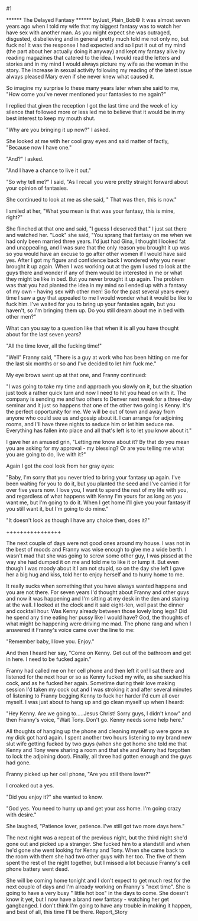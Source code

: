 #1 

 

 ****** The Delayed Fantasy ****** byJust_Plain_Bob© It was almost seven years ago when I told my wife that my biggest fantasy was to watch her have sex with another man. As you might expect she was outraged, disgusted, disbelieving and in general pretty much told me not only no, but fuck no! It was the response I had expected and so I put it out of my mind (the part about her actually doing it anyway) and kept my fantasy alive by reading magazines that catered to the idea. I would read the letters and stories and in my mind I would always picture my wife as the woman in the story. The increase in sexual activity following my reading of the latest issue always pleased Mary even if she never knew what caused it. 

 So imagine my surprise lo these many years later when she said to me, "How come you've never mentioned your fantasies to me again?" 

 I replied that given the reception I got the last time and the week of icy silence that followed more or less led me to believe that it would be in my best interest to keep my mouth shut. 

 "Why are you bringing it up now?" I asked. 

 She looked at me with her cool gray eyes and said matter of factly, "Because now I have one." 

 "And?" I asked. 

 "And I have a chance to live it out." 

 "So why tell me?" I said, "As I recall you were pretty straight forward about your opinion of fantasies. 

 She continued to look at me as she said, " That was then, this is now." 

 I smiled at her, "What you mean is that was your fantasy, this is mine, right?" 

 She flinched at that one and said, "I guess I deserved that." I just sat there and watched her. "Look" she said, "You sprang that fantasy on me when we had only been married three years. I'd just had Gina, I thought I looked fat and unappealing, and I was sure that the only reason you brought it up was so you would have an excuse to go after other women if I would have said yes. After I got my figure and confidence back I wondered why you never brought it up again. When I was working out at the gym I used to look at the guys there and wonder if any of them would be interested in me or what they might be like in bed. But you never brought it up again. The problem was that you had planted the idea in my mind so I ended up with a fantasy of my own - having sex with other men! So for the past several years every time I saw a guy that appealed to me I would wonder what it would be like to fuck him. I've waited for you to bring up your fantasies again, but you haven't, so I'm bringing them up. Do you still dream about me in bed with other men?" 

 What can you say to a question like that when it is all you have thought about for the last seven years? 

 "All the time lover, all the fucking time!" 

 "Well" Franny said, "There is a guy at work who has been hitting on me for the last six months or so and I've decided to let him fuck me." 

 My eye brows went up at that one, and Franny continued: 

 "I was going to take my time and approach you slowly on it, but the situation just took a rather quick turn and now I need to hit you head on with it. The company is sending me and two others to Denver next week for a three-day seminar and it just so happens that one of the other two going is Kenny. It's the perfect opportunity for me. We will be out of town and away from anyone who could see us and gossip about it. I can arrange for adjoining rooms, and I'll have three nights to seduce him or let him seduce me. Everything has fallen into place and all that's left is to let you know about it." 

 I gave her an amused grin, "Letting me know about it? By that do you mean you are asking for my approval - my blessing? Or are you telling me what you are going to do, live with it?" 

 Again I got the cool look from her gray eyes: 

 "Baby, I'm sorry that you never tried to bring your fantasy up again. I've been waiting for you to do it, but you planted the seed and I've carried it for over five years now. I love you, I want to spend the rest of my life with you, and regardless of what happens with Kenny I'm yours for as long as you want me, but I'm going to do it. When I get home I'll give you your fantasy if you still want it, but I'm going to do mine." 

 "It doesn't look as though I have any choice then, does it?" 

 ++++++++++++++++ 

 The next couple of days were not good ones around my house. I was not in the best of moods and Franny was wise enough to give me a wide berth. I wasn't mad that she was going to screw some other guy, I was pissed at the way she had dumped it on me and told me to like it or lump it. But even though I was moody about it I am not stupid, so on the day she left I gave her a big hug and kiss, told her to enjoy herself and to hurry home to me. 

 It really sucks when something that you have always wanted happens and you are not there. For seven years I'd thought about Franny and other guys and now it was happening and I'm sitting at my desk in the den and staring at the wall. I looked at the clock and it said eight-ten, well past the dinner and cocktail hour. Was Kenny already between those lovely long legs? Did he spend any time eating her pussy like I would have? God, the thoughts of what might be happening were driving me mad. The phone rang and when I answered it Franny's voice came over the line to me: 

 "Remember baby, I love you. Enjoy." 

 And then I heard her say, "Come on Kenny. Get out of the bathroom and get in here. I need to be fucked again." 

 Franny had called me on her cell phone and then left it on! I sat there and listened for the next hour or so as Kenny fucked my wife, as she sucked his cock, and as he fucked her again. Sometime during their love making session I'd taken my cock out and I was stroking it and after several minutes of listening to Franny begging Kenny to fuck her harder I'd cum all over myself. I was just about to hang up and go clean myself up when I heard: 

 "Hey Kenny. Are we going to.....Jesus Christ! Sorry guys, I didn't know" and then Franny's voice, "Wait Tony. Don't go. Kenny needs some help here." 

 All thoughts of hanging up the phone and cleaning myself up were gone as my dick got hard again. I spent another two hours listening to my brand new slut wife getting fucked by two guys (when she got home she told me that Kenny and Tony were sharing a room and that she and Kenny had forgotten to lock the adjoining door). Finally, all three had gotten enough and the guys had gone. 

 Franny picked up her cell phone, "Are you still there lover?" 

 I croaked out a yes. 

 "Did you enjoy it?" she wanted to know. 

 "God yes. You need to hurry up and get your ass home. I'm going crazy with desire." 

 She laughed, "Patience lover, patience. I've still got two more days here." 

 The next night was a repeat of the previous night, but the third night she'd gone out and picked up a stranger. She fucked him to a standstill and when he'd gone she went looking for Kenny and Tony. When she came back to the room with them she had two other guys with her too. The five of them spent the rest of the night together, but I missed a lot because Franny's cell phone battery went dead. 

 She will be coming home tonight and I don't expect to get much rest for the next couple of days and I'm already working on Franny's "next time". She is going to have a very busy " little hot box" in the days to come. She doesn't know it yet, but I now have a brand new fantasy - watching her get gangbanged. I don't think I'm going to have any trouble in making it happen, and best of all, this time I'll be there. Report_Story 
